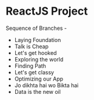 # ReactJS Project

Sequence of Branches - 

- Laying Foundation
- Talk is Cheap
- Let's get hooked
- Exploring the world
- Finding Path
- Let's get classy
- Optimizing our App
- Jo dikhta hai wo Bikta hai 
- Data is the new oil
